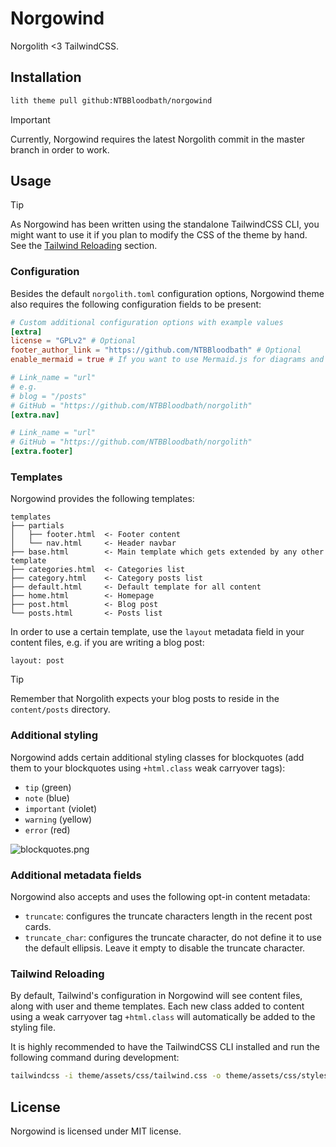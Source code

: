 # Norgowind
Norgolith <3 TailwindCSS.

## Installation
```bash
lith theme pull github:NTBBloodbath/norgowind
```

> [!IMPORTANT]
>
> Currently, Norgowind requires the latest Norgolith commit in the master branch in order to work.

## Usage

> [!TIP]
>
> As Norgowind has been written using the standalone TailwindCSS CLI, you might want to use it if
> you plan to modify the CSS of the theme by hand. See the [Tailwind Reloading](#tailwind-reloading) section.

### Configuration
Besides the default `norgolith.toml` configuration options, Norgowind theme also requires the following configuration fields to be present:

```toml
# Custom additional configuration options with example values
[extra]
license = "GPLv2" # Optional
footer_author_link = "https://github.com/NTBBloodbath" # Optional
enable_mermaid = true # If you want to use Mermaid.js for diagrams and charts

# Link_name = "url"
# e.g.
# blog = "/posts"
# GitHub = "https://github.com/NTBBloodbath/norgolith"
[extra.nav]

# Link_name = "url"
# GitHub = "https://github.com/NTBBloodbath/norgolith"
[extra.footer]
```

### Templates
Norgowind provides the following templates:
```
templates
├── partials
│   ├── footer.html  <- Footer content
│   └── nav.html     <- Header navbar
├── base.html        <- Main template which gets extended by any other template
├── categories.html  <- Categories list
├── category.html    <- Category posts list
├── default.html     <- Default template for all content
├── home.html        <- Homepage
├── post.html        <- Blog post
└── posts.html       <- Posts list
```

In order to use a certain template, use the `layout` metadata field in your content files, e.g. if
you are writing a blog post:
```norg
layout: post
```

> [!TIP]
>
> Remember that Norgolith expects your blog posts to reside in the `content/posts` directory.

### Additional styling
Norgowind adds certain additional styling classes for blockquotes (add them to your blockquotes
using `+html.class` weak carryover tags):
- `tip` (green)
- `note` (blue)
- `important` (violet)
- `warning` (yellow)
- `error` (red)

![blockquotes.png](https://github.com/user-attachments/assets/d45e2e97-5e3b-43cb-8077-a16f737259b9)

### Additional metadata fields
Norgowind also accepts and uses the following opt-in content metadata:

- `truncate`: configures the truncate characters length in the recent post cards.
- `truncate_char`: configures the truncate character, do not define it to use the default ellipsis. Leave it empty to disable the truncate character.

### Tailwind Reloading
By default, Tailwind's configuration in Norgowind will see content files, along with user and theme
templates. Each new class added to content using a weak carryover tag `+html.class` will
automatically be added to the styling file.

It is highly recommended to have the TailwindCSS CLI installed and run the following command during
development:
```sh
tailwindcss -i theme/assets/css/tailwind.css -o theme/assets/css/styles.min.css --watch
```

## License
Norgowind is licensed under MIT license.
